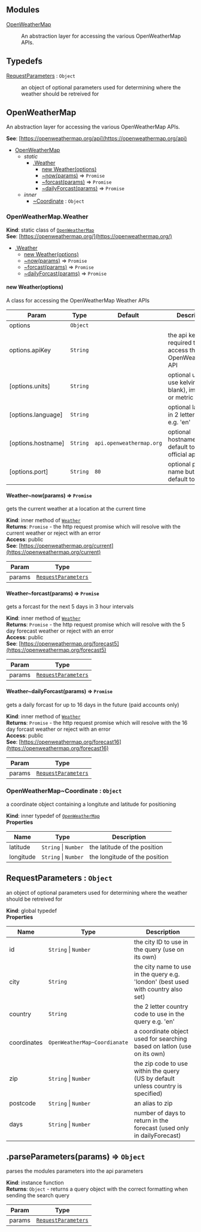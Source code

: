 ## Modules

<dl>
<dt><a href="#module_OpenWeatherMap">OpenWeatherMap</a></dt>
<dd><p>An abstraction layer for accessing the various OpenWeatherMap APIs.</p>
</dd>
</dl>

## Typedefs

<dl>
<dt><a href="#RequestParameters">RequestParameters</a> : <code>Object</code></dt>
<dd><p>an object of optional parameters used for determining where the weather should be retreived for</p>
</dd>
</dl>

<a name="module_OpenWeatherMap"></a>

## OpenWeatherMap
An abstraction layer for accessing the various OpenWeatherMap APIs.

**See**: [https://openweathermap.org/api](https://openweathermap.org/api)  

* [OpenWeatherMap](#module_OpenWeatherMap)
    * _static_
        * [.Weather](#module_OpenWeatherMap.Weather)
            * [new Weather(options)](#new_module_OpenWeatherMap.Weather_new)
            * [~now(params)](#module_OpenWeatherMap.Weather..now) ⇒ <code>Promise</code>
            * [~forcast(params)](#module_OpenWeatherMap.Weather..forcast) ⇒ <code>Promise</code>
            * [~dailyForcast(params)](#module_OpenWeatherMap.Weather..dailyForcast) ⇒ <code>Promise</code>
    * _inner_
        * [~Coordinate](#module_OpenWeatherMap..Coordinate) : <code>Object</code>

<a name="module_OpenWeatherMap.Weather"></a>

### OpenWeatherMap.Weather
**Kind**: static class of [<code>OpenWeatherMap</code>](#module_OpenWeatherMap)  
**See**: [https://openweathermap.org/](https://openweathermap.org/)  

* [.Weather](#module_OpenWeatherMap.Weather)
    * [new Weather(options)](#new_module_OpenWeatherMap.Weather_new)
    * [~now(params)](#module_OpenWeatherMap.Weather..now) ⇒ <code>Promise</code>
    * [~forcast(params)](#module_OpenWeatherMap.Weather..forcast) ⇒ <code>Promise</code>
    * [~dailyForcast(params)](#module_OpenWeatherMap.Weather..dailyForcast) ⇒ <code>Promise</code>

<a name="new_module_OpenWeatherMap.Weather_new"></a>

#### new Weather(options)
A class for accessing the OpenWeatherMap Weather APIs


| Param | Type | Default | Description |
| --- | --- | --- | --- |
| options | <code>Object</code> |  |  |
| options.apiKey | <code>String</code> |  | the api key required to access the OpenWeatherMap API |
| [options.units] | <code>String</code> |  | optional units to use kelvin (leave blank), imperial, or metric |
| [options.language] | <code>String</code> |  | optional language in 2 letter format e.g. 'en' |
| [options.hostname] | <code>String</code> | <code>api.openweathermap.org</code> | optional hostname but will default to the official api url |
| [options.port] | <code>String</code> | <code>80</code> | optional port name but will default to port 80 |

<a name="module_OpenWeatherMap.Weather..now"></a>

#### Weather~now(params) ⇒ <code>Promise</code>
gets the current weather at a location at the current time

**Kind**: inner method of [<code>Weather</code>](#module_OpenWeatherMap.Weather)  
**Returns**: <code>Promise</code> - the http request promise which will resolve with the current weather or reject with an error  
**Access**: public  
**See**: [https://openweathermap.org/current](https://openweathermap.org/current)  

| Param | Type |
| --- | --- |
| params | [<code>RequestParameters</code>](#RequestParameters) | 

<a name="module_OpenWeatherMap.Weather..forcast"></a>

#### Weather~forcast(params) ⇒ <code>Promise</code>
gets a forcast for the next 5 days in 3 hour intervals

**Kind**: inner method of [<code>Weather</code>](#module_OpenWeatherMap.Weather)  
**Returns**: <code>Promise</code> - the http request promise which will resolve with the 5 day forecast weather or reject with an error  
**Access**: public  
**See**: [https://openweathermap.org/forecast5](https://openweathermap.org/forecast5)  

| Param | Type |
| --- | --- |
| params | [<code>RequestParameters</code>](#RequestParameters) | 

<a name="module_OpenWeatherMap.Weather..dailyForcast"></a>

#### Weather~dailyForcast(params) ⇒ <code>Promise</code>
gets a daily forcast for up to 16 days in the future (paid accounts only)

**Kind**: inner method of [<code>Weather</code>](#module_OpenWeatherMap.Weather)  
**Returns**: <code>Promise</code> - the http request promise which will resolve with the 16 day forcast weather or reject with an error  
**Access**: public  
**See**: [https://openweathermap.org/forecast16](https://openweathermap.org/forecast16)  

| Param | Type |
| --- | --- |
| params | [<code>RequestParameters</code>](#RequestParameters) | 

<a name="module_OpenWeatherMap..Coordinate"></a>

### OpenWeatherMap~Coordinate : <code>Object</code>
a coordinate object containing a longitute and latitude for positioning

**Kind**: inner typedef of [<code>OpenWeatherMap</code>](#module_OpenWeatherMap)  
**Properties**

| Name | Type | Description |
| --- | --- | --- |
| latitude | <code>String</code> \| <code>Number</code> | the latitude of the position |
| longitude | <code>String</code> \| <code>Number</code> | the longitude of the position |

<a name="RequestParameters"></a>

## RequestParameters : <code>Object</code>
an object of optional parameters used for determining where the weather should be retreived for

**Kind**: global typedef  
**Properties**

| Name | Type | Description |
| --- | --- | --- |
| id | <code>String</code> \| <code>Number</code> | the city ID to use in the query (use on its own) |
| city | <code>String</code> | the city name to use in the query e.g. 'london' (best used with country also set) |
| country | <code>String</code> | the 2 letter country code to use in the query e.g. 'en' |
| coordinates | <code>OpenWeatherMap~Coordianate</code> | a coordinate object used for searching based on latlon (use on its own) |
| zip | <code>String</code> \| <code>Number</code> | the zip code to use within the query (US by default unless country is specified) |
| postcode | <code>String</code> \| <code>Number</code> | an alias to zip |
| days | <code>String</code> \| <code>Number</code> | number of days to return in the forecast (used only in dailyForecast) |

<a name="parseParameters"></a>

## .parseParameters(params) ⇒ <code>Object</code>
parses the modules parameters into the api parameters

**Kind**: instance function  
**Returns**: <code>Object</code> - returns a query object with the correct formatting when sending the search query  

| Param | Type |
| --- | --- |
| params | [<code>RequestParameters</code>](#RequestParameters) | 

